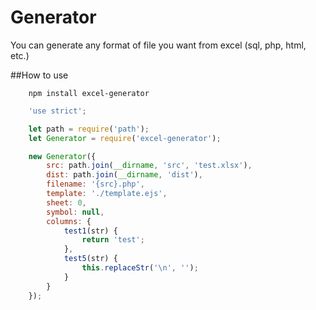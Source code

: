 # Generator
You can generate any format of file you want from excel (sql, php, html, etc.)

##How to use
```nodejs
	npm install excel-generator
```

```javascript
	'use strict';

	let path = require('path');
	let Generator = require('excel-generator');

	new Generator({
		src: path.join(__dirname, 'src', 'test.xlsx'),
		dist: path.join(__dirname, 'dist'),
		filename: '{src}.php',
		template: './template.ejs',
		sheet: 0,
		symbol: null,
		columns: {
			test1(str) {
				return 'test';
			},
			test5(str) {
				this.replaceStr('\n', '');
			}
		}
	});
```
